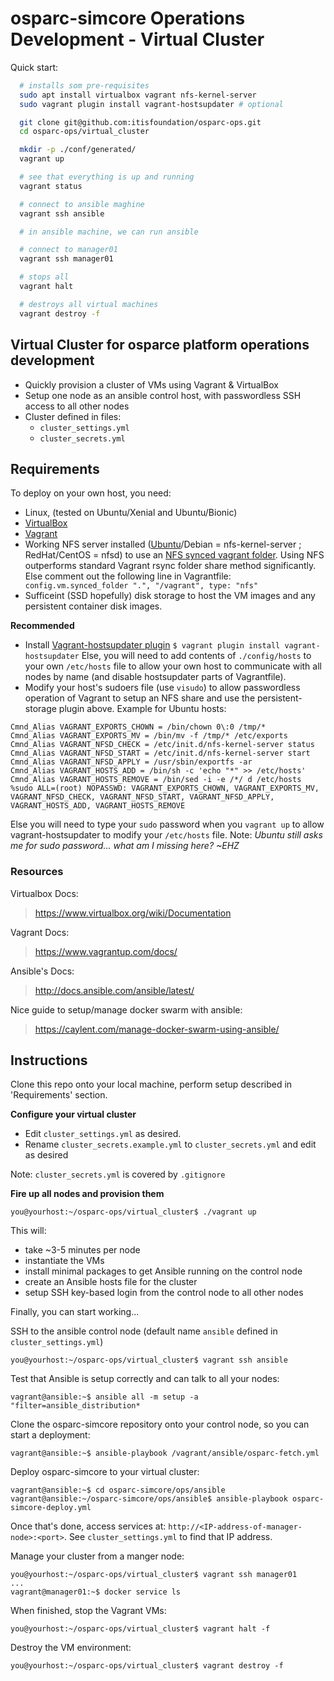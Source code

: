 # osparc-simcore Operations Development - Virtual Cluster

Quick start:

```bash
  # installs som pre-requisites
  sudo apt install virtualbox vagrant nfs-kernel-server
  sudo vagrant plugin install vagrant-hostsupdater # optional

  git clone git@github.com:itisfoundation/osparc-ops.git
  cd osparc-ops/virtual_cluster

  mkdir -p ./conf/generated/
  vagrant up

  # see that everything is up and running
  vagrant status

  # connect to ansible maghine
  vagrant ssh ansible

  # in ansible machine, we can run ansible

  # connect to manager01
  vagrant ssh manager01

  # stops all
  vagrant halt

  # destroys all virtual machines
  vagrant destroy -f
```

## Virtual Cluster for osparce platform operations development

- Quickly provision a cluster of VMs using Vagrant & VirtualBox
- Setup one node as an ansible control host, with passwordless SSH access to all other nodes
- Cluster defined in files: 
  - `cluster_settings.yml`
  - `cluster_secrets.yml`

## Requirements

To deploy on your own host, you need:

- Linux, (tested on Ubuntu/Xenial and Ubuntu/Bionic)
- [VirtualBox](https://www.virtualbox.org/)
- [Vagrant](https://www.vagrantup.com/docs/)
- Working NFS server installed ([Ubuntu](https://help.ubuntu.com/stable/serverguide/network-file-system.html)/Debian = nfs-kernel-server ; RedHat/CentOS = nfsd) to use an [NFS synced vagrant folder](https://www.vagrantup.com/docs/synced-folders/nfs.html).  Using NFS outperforms standard Vagrant rsync folder share method significantly.  Else comment out the following line in Vagrantfile:
`  config.vm.synced_folder ".", "/vagrant", type: "nfs"`
- Sufficeint (SSD hopefully) disk storage to host the VM images and any persistent container disk images.

**Recommended**

- Install [Vagrant-hostsupdater plugin](https://github.com/cogitatio/vagrant-hostsupdater)
`$ vagrant plugin install vagrant-hostsupdater`
Else, you will need to add contents of `./config/hosts` to your own `/etc/hosts` file to allow your own host to communicate with all nodes by name (and disable hostsupdater parts of Vagrantfile).
- Modify your host's sudoers file (use `visudo`) to allow passwordless operation of Vagrant to setup an NFS share and use the persistent-storage plugin above.  Example for Ubuntu hosts:
```
Cmnd_Alias VAGRANT_EXPORTS_CHOWN = /bin/chown 0\:0 /tmp/*
Cmnd_Alias VAGRANT_EXPORTS_MV = /bin/mv -f /tmp/* /etc/exports
Cmnd_Alias VAGRANT_NFSD_CHECK = /etc/init.d/nfs-kernel-server status
Cmnd_Alias VAGRANT_NFSD_START = /etc/init.d/nfs-kernel-server start
Cmnd_Alias VAGRANT_NFSD_APPLY = /usr/sbin/exportfs -ar
Cmnd_Alias VAGRANT_HOSTS_ADD = /bin/sh -c 'echo "*" >> /etc/hosts'
Cmnd_Alias VAGRANT_HOSTS_REMOVE = /bin/sed -i -e /*/ d /etc/hosts
%sudo ALL=(root) NOPASSWD: VAGRANT_EXPORTS_CHOWN, VAGRANT_EXPORTS_MV, VAGRANT_NFSD_CHECK, VAGRANT_NFSD_START, VAGRANT_NFSD_APPLY, VAGRANT_HOSTS_ADD, VAGRANT_HOSTS_REMOVE
```
 Else you will need to type your `sudo` password when you `vagrant up` to allow vagrant-hostsupdater to modify your `/etc/hosts` file. Note: _Ubuntu still asks me for sudo password... what am I missing here? ~EHZ_

### Resources ###

Virtualbox Docs:
> https://www.virtualbox.org/wiki/Documentation

Vagrant Docs:
> https://www.vagrantup.com/docs/

Ansible's Docs:
> http://docs.ansible.com/ansible/latest/

Nice guide to setup/manage docker swarm with ansible:
> https://caylent.com/manage-docker-swarm-using-ansible/

## Instructions

Clone this repo onto your local machine, perform setup described in 'Requirements' section.

**Configure your virtual cluster**

- Edit `cluster_settings.yml` as desired.
- Rename `cluster_secrets.example.yml` to `cluster_secrets.yml` and edit as desired

Note: `cluster_secrets.yml` is covered by `.gitignore`

**Fire up all nodes and provision them**

```
you@yourhost:~/osparc-ops/virtual_cluster$ ./vagrant up
```

This will:

- take ~3-5 minutes per node
- instantiate the VMs
- install minimal packages to get Ansible running on the control node
- create an Ansible hosts file for the cluster
- setup SSH key-based login from the control node to all other nodes

Finally, you can start working...

SSH to the ansible control node (default name `ansible` defined in `cluster_settings.yml`)
```
you@yourhost:~/osparc-ops/virtual_cluster$ vagrant ssh ansible
```

Test that Ansible is setup correctly and can talk to all your nodes:
```
vagrant@ansible:~$ ansible all -m setup -a "filter=ansible_distribution*
```

Clone the osparc-simcore repository onto your control node, so you can start a deployment:
```
vagrant@ansible:~$ ansible-playbook /vagrant/ansible/osparc-fetch.yml
```

Deploy osparc-simcore to your virtual cluster:
```
vagrant@ansible:~$ cd osparc-simcore/ops/ansible
vagrant@ansible:~/osparc-simcore/ops/ansible$ ansible-playbook osparc-simcore-deploy.yml
```

Once that's done, access services at: `http://<IP-address-of-manager-node>:<port>`. See `cluster_settings.yml` to find that IP address.

Manage your cluster from a manger node:
```
you@yourhost:~/osparc-ops/virtual_cluster$ vagrant ssh manager01
...
vagrant@manager01:~$ docker service ls
```

When finished, stop the Vagrant VMs:
```
you@yourhost:~/osparc-ops/virtual_cluster$ vagrant halt -f
```

Destroy the VM environment:
```
you@yourhost:~/osparc-ops/virtual_cluster$ vagrant destroy -f
```
